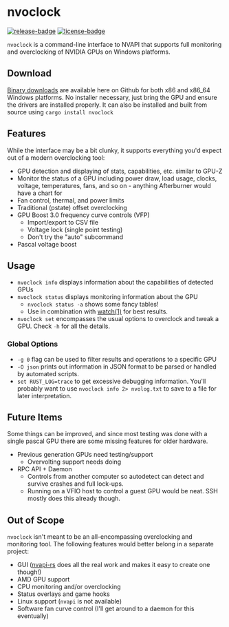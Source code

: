 # nvoclock

[![release-badge][]][cargo] [![license-badge][]][license]

`nvoclock` is a command-line interface to NVAPI that supports full monitoring
and overclocking of NVIDIA GPUs on Windows platforms.

## Download

[Binary downloads](https://github.com/arcnmx/nvoclock/releases) are available
here on Github for both x86 and x86_64 Windows platforms. No installer
necessary, just bring the GPU and ensure the drivers are installed properly. It
can also be installed and built from source using `cargo install nvoclock`

## Features

While the interface may be a bit clunky, it supports everything you'd expect out
of a modern overclocking tool:

- GPU detection and displaying of stats, capabilities, etc. similar to GPU-Z
- Monitor the status of a GPU including power draw, load usage, clocks, voltage,
  temperatures, fans, and so on - anything Afterburner would have a chart for
- Fan control, thermal, and power limits
- Traditional (pstate) offset overclocking
- GPU Boost 3.0 frequency curve controls (VFP)
  - Import/export to CSV file
  - Voltage lock (single point testing)
  - Don't try the "auto" subcommand
- Pascal voltage boost

## Usage

- `nvoclock info` displays information about the capabilities of detected GPUs
- `nvoclock status` displays monitoring information about the GPU
  - `nvoclock status -a` shows some fancy tables!
  - Use in combination with [watch(1)](https://linux.die.net/man/1/watch) for
    best results.
- `nvoclock set` encompasses the usual options to overclock and tweak a GPU.
  Check `-h` for all the details.

### Global Options

- `-g 0` flag can be used to filter results and operations to a specific GPU
- `-O json` prints out information in JSON format to be parsed or handled by
  automated scripts.
- `set RUST_LOG=trace` to get excessive debugging information. You'll probably
  want to use `nvoclock info 2> nvolog.txt` to save to a file for later
  interpretation.

## Future Items

Some things can be improved, and since most testing was done with a single
pascal GPU there are some missing features for older hardware.

- Previous generation GPUs need testing/support
  - Overvolting support needs doing
- RPC API + Daemon
  - Controls from another computer so autodetect can detect and survive crashes
    and full lock-ups.
  - Running on a VFIO host to control a guest GPU would be neat. SSH mostly does
    this already though.

## Out of Scope

`nvoclock` isn't meant to be an all-encompassing overclocking and monitoring
tool. The following features would better belong in a separate project:

- GUI ([nvapi-rs](https://crates.io/crates/nvapi) does all the real work and
  makes it easy to create one though!)
- AMD GPU support
- CPU monitoring and/or overclocking
- Status overlays and game hooks
- Linux support (`nvapi` is not available)
- Software fan curve control (I'll get around to a daemon for this eventually)

[release-badge]: https://img.shields.io/crates/v/nvoclock.svg?style=flat-square
[cargo]: https://crates.io/crates/nvoclock
[license-badge]: https://img.shields.io/badge/license-MIT-ff69b4.svg?style=flat-square
[license]: https://github.com/arcnmx/nvoclock/blob/master/COPYING
